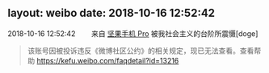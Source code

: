 layout: weibo
date: 2018-10-16 12:52:42
---
2018-10-16 12:52:42  &nbsp;&nbsp;&nbsp;&nbsp;&nbsp;&nbsp; 来自 <a href="http://app.weibo.com/t/feed/Z4AgP" rel="nofollow">坚果手机 Pro</a>
被我社会主义的台阶所震慑[doge]
>  该账号因被投诉违反《微博社区公约》的相关规定，现已无法查看。查看帮助 https://kefu.weibo.com/faqdetail?id=13216
